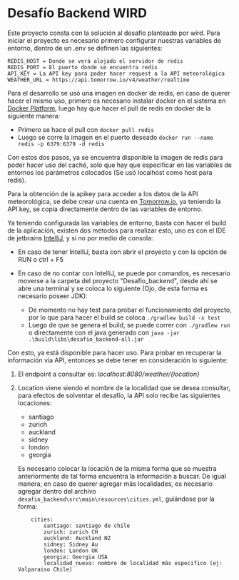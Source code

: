 # Desafío Backend WIRD

Este proyecto consta con la solución al desafío planteado por wird. Para iniciar el proyecto es necesario primero configurar nuestras variables de entorno, dentro de un .env se definen las siguientes:
```
REDIS_HOST = Donde se verá alojado el servidor de redis
REDIS_PORT = El puerto donde se encuentra redis
API_KEY = La API key para poder hacer request a la API meteorológica
WEATHER_URL = https://api.tomorrow.io/v4/weather/realtime
```
Para el desarrollo se usó una imagen en docker de redis, en caso de querer hacer el mismo uso, primero es necesario instalar docker en el sistema en [Docker Platform](https://www.docker.com/products/docker-desktop/), luego hay que hacer el pull de redis en docker de la siguiente manera:

* Primero se hace el pull con `docker pull redis`
* Luego se corre la imagen en el puerto deseado `docker run --name redis -p 6379:6379 -d redis`

Con estos dos pasos, ya se encuentra disponible la imagen de redis para poder hacer uso del caché, solo que hay que especificar en las variables de entornos los parámetros colocados (Se usó localhost como host para redis).

Para la obtención de la apikey para acceder a los datos de la API meteorológica, se debe crear una cuenta en [Tomorrow.io](https://www.tomorrow.io/), ya teniendo la API key, se copia directamente dentro de las variables de entorno.

Ya teniendo configurada las variables de entorno, basta con hacer el build de la aplicación, existen dos métodos para realizar esto, uno es con el IDE de jetbrains [IntelliJ](https://www.jetbrains.com/es-es/), y si no por medio de consola:

 * En caso de tener IntelliJ, basta con abrir el proyecto y con la opción de RUN o ctrl + F5

 * En caso de no contar con IntelliJ, se puede por comandos, es necesario moverse a la carpeta del proyecto "Desafio_backend", desde ahí se abre una terminal y se coloca lo siguiente (Ojo, de esta forma es necesario poseer JDK):
    * De momento no hay test para probar el funcionamiento del proyecto, por lo que para hacer el build se coloca `./gradlew build -x test`
    * Luego de que se genera el build, se puede correr con `./gradlew run` o directamente con el java generado con `java -jar .\build\libs\desafio_backend-all.jar`

Con esto, ya está disponible para hacer uso. Para probar en recuperar la información vía API, entonces se debe tener en consideración lo siguiente:

1) El endpoint a consultar es: *localhost:8080/weather/{location}*
2) Location viene siendo el nombre de la localidad que se desea consultar, para efectos de solventar el desafío, la API solo recibe las siguientes locaciones:
    * santiago
    * zurich
    * auckland
    * sidney
    * london
    * georgia

    Es necesario colocar la locación de la misma forma que se muestra anteriormente de tal forma encuentra la información a buscar. De igual manera, en caso de querer agregar más localidades, es necesario agregar dentro del archivo `desafio_backend\src\main\resources\cities.yml`, guiándose por la forma:

    ```
        cities:
            santiago: santiago de chile
            zurich: zurich CH
            auckland: Auckland NZ
            sidney: Sidney Au
            london: London UK
            georgia: Georgia USA
            localidad_nueva: nombre de localidad más especifico (ej: Valparaiso Chile)
    ```